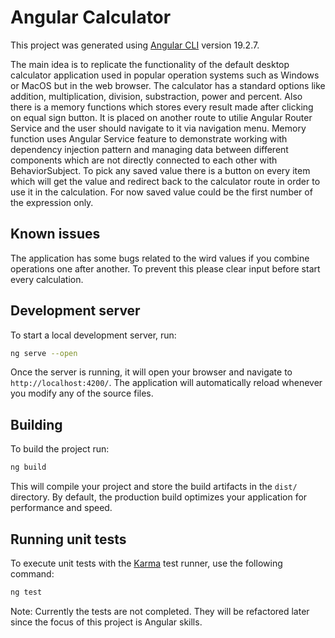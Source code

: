 # Angular Calculator

This project was generated using [Angular CLI](https://github.com/angular/angular-cli) version 19.2.7.

The main idea is to replicate the functionality of the default desktop calculator application used in popular operation systems such as Windows or MacOS but in the web browser. The calculator has a standard options like addition, multiplication, division, substraction, power and percent. Also there is a memory functions which stores every result made after clicking on equal sign button. It is placed on another route to utilie Angular Router Service and the user should navigate to it via navigation menu. Memory function uses Angular Service feature to demonstrate working with dependency injection pattern and managing data between different components which are not directly connected to each other with BehaviorSubject. To pick any saved value there is a button on every item which will get the value and redirect back to the calculator route in order to use it in the calculation. For now saved value could be the first number of the expression only.

## Known issues

The application has some bugs related to the wird values if you combine operations one after another. To prevent this please clear input before start every calculation.

## Development server

To start a local development server, run:

```bash
ng serve --open
```

Once the server is running, it will open your browser and navigate to `http://localhost:4200/`. The application will automatically reload whenever you modify any of the source files.

## Building

To build the project run:

```bash
ng build
```

This will compile your project and store the build artifacts in the `dist/` directory. By default, the production build optimizes your application for performance and speed.

## Running unit tests

To execute unit tests with the [Karma](https://karma-runner.github.io) test runner, use the following command:

```bash
ng test
```

Note: Currently the tests are not completed. They will be refactored later since the focus of this project is Angular skills.

